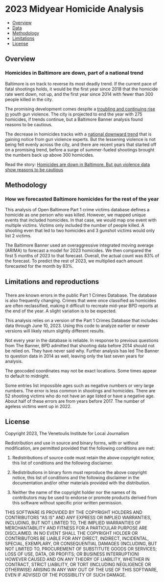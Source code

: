 2023 Midyear Homicide Analysis
================
 - [Overview](#overview)
 - [Data](#data)
 - [Methodology](#method)
 - [Limitations](#limitations)
 - [License](#license)
 
 ## Overview
### Homicides in Baltimore are down, part of a national trend

Baltimore is on track to reverse its most deadly trend. If the current pace of fatal shootings holds, it would be the first year since 2018 that the homicide rate went down, not up, and the first year since 2014 with fewer than 300 people killed in the city.

The promising development comes despite a [troubling and continuing rise in](https://www.thebaltimorebanner.com/data/teens-youth-gun-violence-baltimore-data-trends-7O6ZQUL4OVEMDLRYUM7IB2I3W4/) youth gun violence. The city is projected to end the year with 275 homicides, if trends continue, but a Baltimore Banner analysis found reasons to be cautious.

The decrease in homicides tracks with a [national downward trend](https://www.theatlantic.com/ideas/archive/2023/06/us-murder-rate-decline-crime-statistics/674290/) that is gaining notice from gun violence experts. But the lessening violence is not being felt evenly across the city, and there are recent years that started off on a promising trend, before a surge of summer-fueled shootings brought the numbers back up above 300 homicides.

Read the story: [Homicides are down in Baltimore. But gun violence data show reasons to be cautious](https://www.thebaltimorebanner.com/data/homicide-rate-baltimore-QH5MJLQLZFBCDNQGKVSI6KWD6M/)

<a id="method"></a>

## Methodology
### How we forecasted Baltimore homicides for the rest of the year

This analysis of Open Baltimore Part 1 crime victims database defines a homicide as one person who was killed. However, we mapped unique events that included homicides. In that case, we would map one event with multiple victims. Victims only included the number of people killed. A shooting even that led to two homicides and 3 gunshot victims would only list 2 victims.

The Baltimore Banner used an overaggressive integrated moving average (ARIMA) to forecast a model for 2023 homicides. We then compared the first 5 months of 2023 to that forecast. Overall, the actual count was 83% of the forecast. To predict the rest of 2023, we multiplied each amount forecasted for the month by 83%. 


<a id="limitations"></a>

## Limitations and reproductions
### 

There are known errors in the public Part 1 Crimes Database. The database is also frequently changing. Crimes that were once classified as homicides are often reclassified, making it difficult to recreate mid-year BPD reports at the end of the year. A slight variation is to be expected. 

This analysis relies on a version of the Part 1 Crimes Database that includes data through June 10, 2023. Using this code to analyze earlier or newer versions will likely return slightly different results.

Not every year in the database is reliable. In response to previous questions from The Banner, BPD admitted that shooting data before 2014 should not be relied on. They have never said why. Further analysis has led The Banner to question data in 2014 as well, leaving only the last seven years for analysis. 

The geocoded coordinates may not be exact locations. Some times appear to default to midnight.

Some entries list impossible ages such as negative numbers or very large numbers. The error is less common in shootings and homicides. There are 52 shooting victims who do not have an age listed or have a negative age. About half of these errors are from years before 2017. The number of ageless victims went up in 2022. 


<a id="license"></a>

## License

Copyright 2023, The Venetoulis Institute for Local Journalism

Redistribution and use in source and binary forms, with or without modification, are permitted provided that the following conditions are met:

1. Redistributions of source code must retain the above copyright notice, this list of conditions and the following disclaimer.

2. Redistributions in binary form must reproduce the above copyright notice, this list of conditions and the following disclaimer in the documentation and/or other materials provided with the distribution.

3. Neither the name of the copyright holder nor the names of its contributors may be used to endorse or promote products derived from this software without specific prior written permission.

THIS SOFTWARE IS PROVIDED BY THE COPYRIGHT HOLDERS AND CONTRIBUTORS "AS IS" AND ANY EXPRESS OR IMPLIED WARRANTIES, INCLUDING, BUT NOT LIMITED TO, THE IMPLIED WARRANTIES OF MERCHANTABILITY AND FITNESS FOR A PARTICULAR PURPOSE ARE DISCLAIMED. IN NO EVENT SHALL THE COPYRIGHT HOLDER OR CONTRIBUTORS BE LIABLE FOR ANY DIRECT, INDIRECT, INCIDENTAL, SPECIAL, EXEMPLARY, OR CONSEQUENTIAL DAMAGES (INCLUDING, BUT NOT LIMITED TO, PROCUREMENT OF SUBSTITUTE GOODS OR SERVICES; LOSS OF USE, DATA, OR PROFITS; OR BUSINESS INTERRUPTION) HOWEVER CAUSED AND ON ANY THEORY OF LIABILITY, WHETHER IN CONTRACT, STRICT LIABILITY, OR TORT (INCLUDING NEGLIGENCE OR OTHERWISE) ARISING IN ANY WAY OUT OF THE USE OF THIS SOFTWARE, EVEN IF ADVISED OF THE POSSIBILITY OF SUCH DAMAGE.

